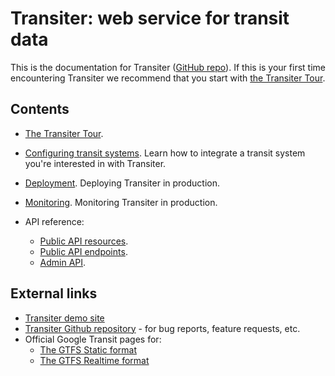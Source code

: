 # Transiter: web service for transit data

This is the documentation for Transiter ([GitHub repo](https://github.com/jamespfennell/transiter)).
If this is your first time encountering Transiter
    we recommend that you start with [the Transiter Tour](tour.md).


## Contents

- [The Transiter Tour](tour.md).

- [Configuring transit systems](systems.md).
    Learn how to integrate a transit system you're interested in with Transiter.

- [Deployment](deployment.md). Deploying Transiter in production.

- [Monitoring](monitoring.md). Monitoring Transiter in production.

- API reference:
    - [Public API resources](api/public_resources.md).
    - [Public API endpoints](api/public_endpoints.md).
    - [Admin API](api/admin.md).


## External links

- [Transiter demo site](https://demo.transiter.io)
- [Transiter Github repository](https://github.com/jamespfennell/transiter) - for bug reports, feature requests, etc.
- Official Google Transit pages for:
    - [The GTFS Static format](https://developers.google.com/transit/gtfs)
    - [The GTFS Realtime format](https://developers.google.com/transit/gtfs-realtime)
